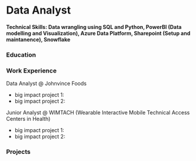 # Data Analyst

#### Technical Skills: Data wrangling using SQL and Python, PowerBI (Data modelling and Visualization), Azure Data Platform, Sharepoint (Setup and maintanence), Snowflake

### Education

### Work Experience
Data Analyst @ Johnvince Foods
- big impact project 1:
- big impact project 2:

Junior Analyst @ WIMTACH (Wearable Interactive Mobile Technical Access Centers in Health)
- big impact project 1:
- big impact project 2:
  
### Projects

